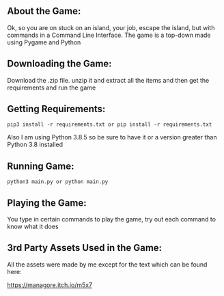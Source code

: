 ## About the Game:
Ok, so you are on stuck on an island, your job, escape the island, but with commands in a Command Line Interface. The game is a top-down made using Pygame and Python

## Downloading the Game:
Download the .zip file. unzip it and extract all the items and then get the requirements and run the game

## Getting Requirements:

```
pip3 install -r requirements.txt or pip install -r requirements.txt
```

Also I am using Python 3.8.5 so be sure to have it or a version greater than Python 3.8 installed

## Running Game:

```
python3 main.py or python main.py
```

## Playing the Game:

You type in certain commands to play the game, try out each command to know what it does

## 3rd Party Assets Used in the Game:

All the assets were made by me except for the text which can be found here:

https://managore.itch.io/m5x7
